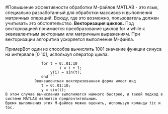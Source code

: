 #Повышение эффективности обработки М-файлов
MATLAB - это язык, специально разработанный для обработки массивов и выполнения матричных операций. 
Всюду, где это возможно, пользователь должен учитывать это обстоятельство.
**Векторизация циклов.**
Под векторизацией понимается преобразование циклов for и while к эквивалентным векторным или матричным выражениям. При векторизации алгоритма ускоряется выполнение M-файла.

ПримерВот один из способов вычислить 1001 значение функции синуса на интервале [0 10], используя оператор цикла:
```                i = 0;
                for t = 0:.01:10
                        i = i + 1;
                    y(i) = sin(t);
                end```  
             Эквивалентная векторизованная форма имеет вид
                t = 0:.01:10;
                y = sin(t);
В этом случае вычисления выполняются намного быстрее, и такой подход в системе MATLAB является предпочтительным. 
Время выполнения этих М-файлов можно оценить, используя команды tic и toc.
